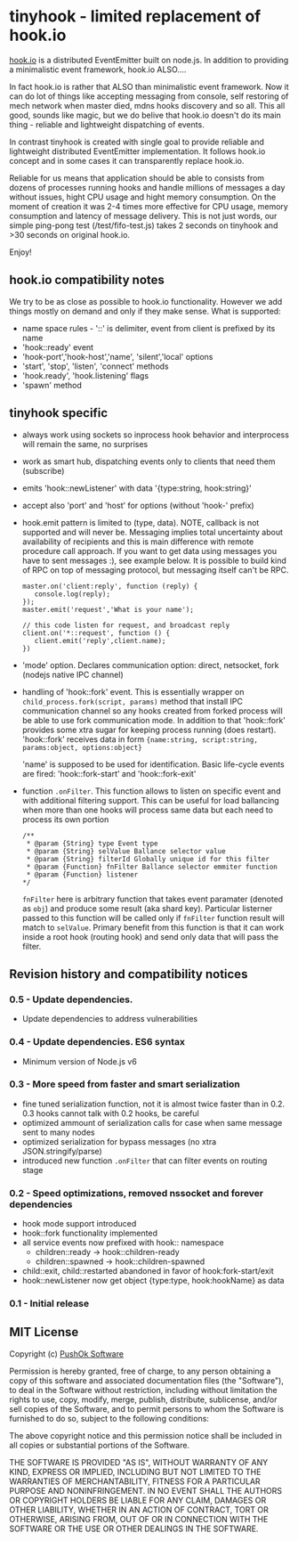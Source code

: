 # tinyhook - limited replacement of hook.io

[hook.io](https://github.com/hookio) is a distributed
EventEmitter built on node.js. In addition to providing a
minimalistic event framework, hook.io ALSO....

In fact hook.io is rather that ALSO than minimalistic event
framework. Now it can do lot of things like accepting messaging
from console, self restoring of mech network when master died,
mdns hooks discovery and so all. This all good, sounds like magic, but
we do belive that hook.io doesn't do its main thing - reliable and
lightweight dispatching of events.

In contrast tinyhook is created with single goal to provide reliable
and lightweight distributed EventEmitter implementation. It follows
hook.io concept and in some cases it can transparently replace hook.io.

Reliable for us means that application should be able to consists from
dozens of processes running hooks and handle millions of messages a day
without issues, hight CPU usage and hight memory consumption. On the
moment of creation it was 2-4 times more effective for CPU usage, memory
consumption and latency of message delivery. This is not just words, our
simple ping-pong test (/test/fifo-test.js) takes 2 seconds on tinyhook
and >30 seconds on original hook.io.

Enjoy!

## hook.io compatibility notes
We try to be as close as possible to hook.io functionality. However we add things
mostly on demand and only if they make sense. What is supported:

* name space rules - '::' is delimiter, event from client is prefixed by its name
* 'hook::ready' event
* 'hook-port','hook-host','name', 'silent','local' options
* 'start', 'stop', 'listen', 'connect' methods
* 'hook.ready', 'hook.listening' flags
* 'spawn' method

## tinyhook specific

* always work using sockets so inprocess hook behavior and interprocess will remain the same, no surprises
* work as smart hub, dispatching events only to clients that need them (subscribe)
* emits 'hook::newListener' with data '{type:string, hook:string}'
* accept also 'port' and 'host' for options (without 'hook-' prefix)

*  hook.emit pattern is limited to (type, data). NOTE, callback is not
supported and will never be. Messaging implies total uncertainty about
availability of recipients and this is main difference with remote
procedure call approach. If you want to get data using messages you have
to sent messages :), see example below. It is possible to build kind of
RPC on top of messaging protocol, but messaging itself can't be RPC.

    ```
    master.on('client:reply', function (reply) {
       console.log(reply);
    });
    master.emit('request','What is your name');

    // this code listen for request, and broadcast reply
    client.on('*::request', function () {
       client.emit('reply',client.name);
    })
    ```

* 'mode' option. Declares communication option: direct, netsocket, fork (nodejs
native IPC channel)

* handling of 'hook::fork' event. This is essentially wrapper on
`child_process.fork(script, params)` method that install IPC communication
channel so any hooks created from forked process will be able to use fork
communication mode. In addition to that 'hook::fork' provides some xtra sugar
for keeping process running (does restart). 'hook::fork' receives data in form
`{name:string, script:string, params:object, options:object}`

  'name' is supposed to be used for identification. Basic life-cycle events are fired:
  'hook::fork-start' and 'hook::fork-exit'

* function `.onFilter`. This function allows to listen on specific event and with additional filtering support. This can be useful for load ballancing when more than one hooks will process same data but each need to process its own portion
    ```
    /**
     * @param {String} type Event type
     * @param {String} selValue Ballance selector value
     * @param {String} filterId Globally unique id for this filter
     * @param {Function} fnFilter Ballance selector emmiter function
     * @param {Function} listener
    */
    ```
    `fnFilter` here is arbitrary function that takes event paramater (denoted as `obj`) and produce some result (aka shard key). Particular listerner passed to this function will be called only if `fnFilter` function result will match to `selValue`. Primary benefit from this function is that it can work inside a root hook (routing hook) and send only data that will pass the filter.

## Revision history and compatibility notices

### 0.5 - Update dependencies.

* Update dependencies to address vulnerabilities

### 0.4 - Update dependencies. ES6 syntax

* Minimum version of Node.js v6

### 0.3 - More speed from faster and smart serialization

* fine tuned serialization function, not it is almost twice faster than in 0.2. 0.3 hooks cannot talk with 0.2 hooks, be careful
* optimized ammount of serialization calls for case when same message sent to many nodes
* optimized serialization for bypass messages (no xtra JSON.stringify/parse)
* introduced new function `.onFilter` that can filter events on routing stage

### 0.2 - Speed optimizations, removed nssocket and forever dependencies

* hook mode support introduced
* hook::fork functionality implemented
* all service events now prefixed with hook:: namespace
   * children::ready -> hook::children-ready
   * children::spawned -> hook::children-spawned
* child::exit, child::restarted abandoned in favor of hook:fork-start/exit
* hook::newListener now get object {type:type, hook:hookName} as data

### 0.1 - Initial release

## MIT License

Copyright (c) [PushOk Software](http://www.pushok.com)

Permission is hereby granted, free of charge, to any person obtaining a copy of this software and associated documentation files (the "Software"), to deal in the Software without restriction, including without limitation the rights to use, copy, modify, merge, publish, distribute, sublicense, and/or sell copies of the Software, and to permit persons to whom the Software is furnished to do so, subject to the following conditions:

The above copyright notice and this permission notice shall be included in all copies or substantial portions of the Software.

THE SOFTWARE IS PROVIDED "AS IS", WITHOUT WARRANTY OF ANY KIND, EXPRESS OR IMPLIED, INCLUDING BUT NOT LIMITED TO THE WARRANTIES OF MERCHANTABILITY, FITNESS FOR A PARTICULAR PURPOSE AND NONINFRINGEMENT. IN NO EVENT SHALL THE AUTHORS OR COPYRIGHT HOLDERS BE LIABLE FOR ANY CLAIM, DAMAGES OR OTHER LIABILITY, WHETHER IN AN ACTION OF CONTRACT, TORT OR OTHERWISE, ARISING FROM, OUT OF OR IN CONNECTION WITH THE SOFTWARE OR THE USE OR OTHER DEALINGS IN THE SOFTWARE.
